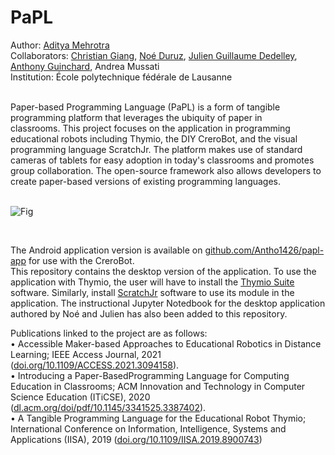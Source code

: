 # PaPL

Author: [Aditya Mehrotra](https://www.linkedin.com/in/mehrotraaditya/)  
Collaborators: [Christian Giang](https://people.epfl.ch/christian.giang/), [Noé Duruz](https://people.epfl.ch/noe.duruz?lang=en), [Julien Guillaume Dedelley](https://people.epfl.ch/julien.dedelley), [Anthony Guinchard](https://github.com/Antho1426), Andrea Mussati  
Institution: École polytechnique fédérale de Lausanne  

<br/>
Paper-based Programming Language (PaPL) is a form of tangible programming platform that leverages the ubiquity of paper in classrooms. This project focuses on the application in programming educational robots including Thymio, the DIY CreroBot, and the visual programming language ScratchJr. The platform makes use of standard cameras of tablets for easy adoption in today's classrooms and promotes group collaboration. The open-source framework also allows developers to create paper-based versions of existing programming languages.  
<br/>
<br/>

![Fig](https://user-images.githubusercontent.com/4020043/124393409-07845a00-dd18-11eb-825e-68fdc681f850.jpg)  

<br/>

The Android application version is available on [github.com/Antho1426/papl-app](url) for use with the CreroBot.  
This repository contains the desktop version of the application. To use the application with Thymio, the user will have to install the [Thymio Suite](https://www.thymio.org/program/) software. Similarly, install [ScratchJr](https://jfo8000.github.io/ScratchJr-Desktop/) software to use its module in the application. The instructional Jupyter Notedbook for the desktop application authored by Noé and Julien has also been added to this repository.



Publications linked to the project are as follows:   
• Accessible Maker-based Approaches to Educational Robotics in Distance Learning; IEEE Access Journal, 2021 ([doi.org/10.1109/ACCESS.2021.3094158](url)).  
• Introducing a Paper-BasedProgramming Language for Computing Education in Classrooms; ACM Innovation and Technology in Computer Science Education (ITiCSE), 2020 ([dl.acm.org/doi/pdf/10.1145/3341525.3387402](url)).   
• A Tangible Programming Language for the Educational Robot Thymio; International Conference on Information, Intelligence, Systems and Applications (IISA), 2019 ([doi.org/10.1109/IISA.2019.8900743](url))
